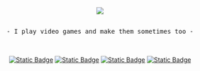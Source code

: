 <div align = "center">
  
<img src= "https://readme-typing-svg.demolab.com?font=Charm&size=70&duration=4000&pause=1000&color=F7F7F7&center=true&vCenter=true&repeat=false&width=1300&height=140&lines=You're+in+the+know%2C+right%3F" />
<br> <br>
<pre>
- I play video games and make them sometimes too -
</pre>
<br> <br>
<a href="https://www.linkedin.com/in/caleb-bonasera-258b07299/"><img alt="Static Badge" src="https://img.shields.io/badge/LinkedIn-0a66c2"></a>
<a href="https://discordapp.com/users/498184475729985557"><img alt="Static Badge" src="https://img.shields.io/badge/Discord-7289da"></a>
<a href="https://www.instagram.com/oakwoodlog/"><img alt="Static Badge" src="https://img.shields.io/badge/Instagram-DD2A7B"></a>
<a href="https://steamcommunity.com/profiles/76561198332207428/"><img alt="Static Badge" src="https://img.shields.io/badge/Steam-%232a475e"></a>
</div>
